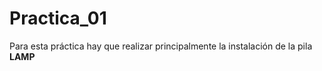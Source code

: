 # Practica_01

Para esta práctica hay que realizar principalmente la instalación de la pila **LAMP**